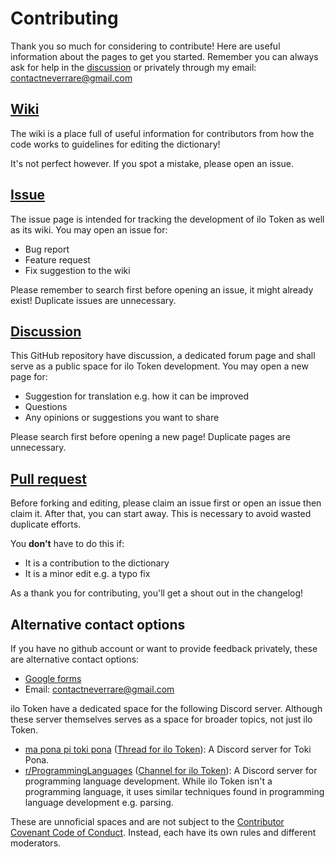 # Contributing

Thank you so much for considering to contribute! Here are useful information about the pages to get you started. Remember you can always ask for help in the [discussion](#Discussion) or privately through my email: [contactneverrare@gmail.com](mailto:contactneverrare@gmail.com)

## [Wiki](https://github.com/ilo-token/ilo-token.github.io/wiki)

The wiki is a place full of useful information for contributors from how the code works to guidelines for editing the dictionary!

It's not perfect however. If you spot a mistake, please open an issue.

## [Issue](https://github.com/ilo-token/ilo-token.github.io/issues)

The issue page is intended for tracking the development of ilo Token as well as its wiki. You may open an issue for:

- Bug report
- Feature request
- Fix suggestion to the wiki

Please remember to search first before opening an issue, it might already exist! Duplicate issues are unnecessary.

## [Discussion](https://github.com/ilo-token/ilo-token.github.io/discussions)

This GitHub repository have discussion, a dedicated forum page and shall serve as a public space for ilo Token development. You may open a new page for:

- Suggestion for translation e.g. how it can be improved
- Questions
- Any opinions or suggestions you want to share

Please search first before opening a new page! Duplicate pages are unnecessary.

## [Pull request](https://github.com/ilo-token/ilo-token.github.io/pulls)

Before forking and editing, please claim an issue first or open an issue then claim it. After that, you can start away. This is necessary to avoid wasted duplicate efforts.

You **don't** have to do this if:

- It is a contribution to the dictionary
- It is a minor edit e.g. a typo fix

As a thank you for contributing, you'll get a shout out in the changelog!

## Alternative contact options

If you have no github account or want to provide feedback privately, these are alternative contact options:

- [Google forms](https://docs.google.com/forms/d/e/1FAIpQLSfdDEMbde9mieybZdbZr8haRzNzGsg0BVkuTIzuHaATCdcrlw/viewform?usp=sf_link)
- Email: [contactneverrare@gmail.com](mailto:contactneverrare@gmail.com)

ilo Token have a dedicated space for the following Discord server. Although these server themselves serves as a space for broader topics, not just ilo Token.

- [ma pona pi toki pona](https://discord.gg/Byqn5z9) ([Thread for ilo Token](https://discord.com/channels/301377942062366741/1053538532993548320)): A Discord server for Toki Pona.
- [r/ProgrammingLanguages](https://discord.gg/4Kjt3ZE) ([Channel for ilo Token](https://discord.com/channels/530598289813536771/1224854915214737522)): A Discord server for programming language development. While ilo Token isn't a programming language, it uses similar techniques found in programming language development e.g. parsing.

These are unnoficial spaces and are not subject to the [Contributor Covenant Code of Conduct](https://github.com/ilo-token/ilo-token.github.io/blob/master/CODE_OF_CONDUCT.md). Instead, each have its own rules and different moderators.
